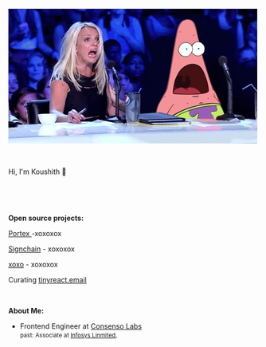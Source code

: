 ![britney.gif](https://raw.githubusercontent.com/siddharthkp/siddharthkp/main/britney.gif)

&nbsp;

Hi, I'm Koushith 👋



&nbsp;


&nbsp;

**Open source projects:**

[ Portex ](https://portex.xyz) -xoxoxox

[Signchain](https://github.com/) - xoxoxox

[xoxo](https://github.com/) - xoxoxox

Curating [tinyreact.email](https:///tinyreact.email)

&nbsp;

**About Me:**

<ul>
<li>
  <div>Frontend Engineer at <a href="https://consensolabs.com">Consenso Labs</a></div>
  <small>past: Associate  at <a href="https://infosys.com">Infosys Linmited</a>, 
</li>
<br/>

<br/>

<br/>
</ul>

<br/>

